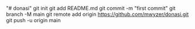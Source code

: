 "# donasi"  git init git add README.md git commit -m "first commit" git branch -M main git remote add origin https://github.com/mwyzer/donasi.git git push -u origin main
